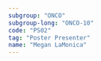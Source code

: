 ```yaml
---
subgroup: "ONCO"
subgroup-long: "ONCO-10"
code: "PS02"
tag: "Poster Presenter"
name: "Megan LaMonica"
---
```

